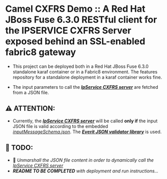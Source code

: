 # Camel CXFRS Demo :: A Red Hat JBoss Fuse 6.3.0 RESTful client for the IPSERVICE CXFRS Server exposed behind an SSL-enabled fabric8 gateway
- This project can be deployed both in a Red Hat JBoss Fuse 6.3.0 standalone karaf container or in a Fabric8 environment. 
The features repository for a standalone deployment in a karaf container works fine.

- The input parameters to call the **_[IpService CXFRS server](../ipservice_cxfrs_server)_** 
are fetched from a JSON file.

## :warning: ATTENTION:
- Currently, the **_[IpService CXFRS server](../ipservice_cxfrs_server)_** 
will be called **only if** the input JSON file is valid according to the 
embedded _[inputMessageSchema.json](src/main/resources/Schemas/inputMessageSchema.json)_.
The **_[Everit JSON validator library](https://github.com/everit-org/json-schema)_** is used.

## :construction: TODO: 
- :camel: *Unmarshall the JSON file content in order to dynamically call the
_[IpService CXFRS server](../ipservice_cxfrs_server)_*
- *__README TO BE COMPLETED__ with deployment and run instructions...*
